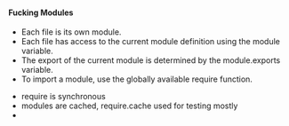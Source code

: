 #### Fucking Modules



* Each file is its own module.
* Each file has access to the current module definition using the module variable.
* The export of the current module is determined by the module.exports variable.
* To import a module, use the globally available require function.


- require is synchronous
- modules are cached, require.cache used for testing mostly
-
